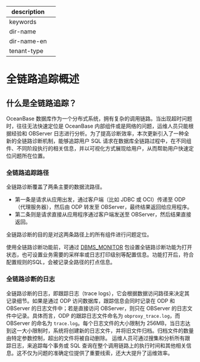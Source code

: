 |description||
|---|---|
|keywords||
|dir-name||
|dir-name-en||
|tenant-type||

# 全链路追踪概述

## 什么是全链路追踪？

OceanBase 数据库作为一个分布式系统，拥有复杂的调用链路。当出现超时问题时，往往无法快速定位是 OceanBase 内部组件或是网络的问题，运维人员只能根据经验和 OBServer 日志进行分析。为了提高诊断效率，本次更新引入了一种全新的全链路诊断机制，能够追踪用户 SQL 请求在数据库全链路过程中，在不同组件、不同阶段执行的相关信息，并以可视化方式展现给用户，从而帮助用户快速定位问题所在位置。

### 全链路追踪路径

全链路诊断覆盖了两条主要的数据流路径。

-  第一条是请求从应用出发，通过客户端（比如 JDBC 或 OCI）传递至 ODP（代理服务器），然后由 ODP 转发至 OBServer，最终结果返回给应用程序。
-  第二条则是请求直接从应用程序通过客户端发送至 OBServer，然后结果直接返回。

全链路诊断的目的是对这两条路径上的所有组件进行问题定位。

使用全链路诊断功能前，可通过 [DBMS_MONITOR](../../../700.reference/500.sql-reference/300.pl-reference/300.pl-oracle/1400.pl-system-package-oracle/10000.dbms-monitor-oracle/100.dbms-monitor-overview-oracle.md) 包设置全链路诊断功能为打开状态，也可设置业务需要的采样率或日志打印级别等配置信息。功能打开后，符合配置规则的SQL，会被记录全路径的打点信息。


### 全链路诊断的日志

全链路诊断的日志，即跟踪日志（trace logs），它会根据数据访问路径来决定其记录细节。如果是通过 ODP 访问数据库，跟踪信息会同时记录在 ODP 和 OBServer 的日志文件中；若是直接访问 OBServer，则只在 OBServer 的日志文件中记录。具体而言，ODP 的跟踪日志文件命名为 `obproxy_trace.log`，而 OBServer 的命名为 `trace.log`。每个日志文件的大小限制为 256MB，当日志达到这一大小限制时，系统将创建新的日志文件，并将旧文件归档。归档文件的数量由特定参数控制，超出的文件将被自动删除。
运维人员可通过搜集和分析所有跟踪日志，来追踪每个事务或 SQL 查询在整个调用链路上的执行时间和其他相关信息。这不仅为问题的准确定位提供了重要线索，还大大提升了运维效率。
